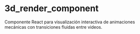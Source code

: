 # 3d_render_component
Componente React para visualización interactiva de animaciones mecánicas con transiciones fluidas entre videos.
